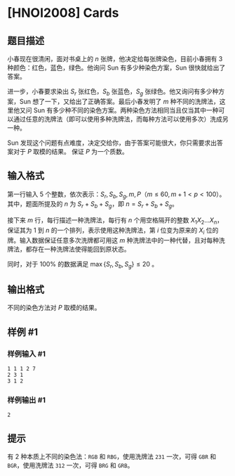 # [HNOI2008] Cards

## 题目描述

小春现在很清闲，面对书桌上的 $n$ 张牌，他决定给每张牌染色，目前小春拥有 $3$ 种颜色：红色，蓝色，绿色。他询问 Sun 有多少种染色方案，Sun 很快就给出了答案。

进一步，小春要求染出 $S_r$ 张红色，$S_b$ 张蓝色，$S_g$ 张绿色。他又询问有多少种方案，Sun 想了一下，又给出了正确答案。最后小春发明了 $m$ 种不同的洗牌法，这里他又问 Sun 有多少种不同的染色方案。两种染色方法相同当且仅当其中一种可以通过任意的洗牌法（即可以使用多种洗牌法，而每种方法可以使用多次）洗成另一种。

Sun 发现这个问题有点难度，决定交给你，由于答案可能很大，你只需要求出答案对于 $P$ 取模的结果。 保证 $P$ 为一个质数。

## 输入格式

第一行输入 $5$ 个整数，依次表示：$S_r,S_b,S_g,m,P$（$m\le 60,m+1<p<100$）。其中，题面所提及的 $n$ 为 $S_r+S_b+S_g$，即 $n=S_r+S_b+S_g$。

接下来 $m$ 行，每行描述一种洗牌法，每行有 $n$ 个用空格隔开的整数 $X_1X_2...X_n$，保证其为 $1$ 到 $n$ 的一个排列，表示使用这种洗牌法，第 $i$ 位变为原来的 $X_i$ 位的牌。输入数据保证任意多次洗牌都可用这 $m$ 种洗牌法中的一种代替，且对每种洗牌法，都存在一种洗牌法使得能回到原状态。

同时，对于 $100\%$ 的数据满足 $\max\{S_r,S_b,S_g\}\le 20$ 。


## 输出格式

不同的染色方法对 $P$ 取模的结果。

## 样例 #1

### 样例输入 #1
```
1 1 1 2 7
2 3 1
3 1 2
```

### 样例输出 #1

```
2
```

## 提示

有 $2$ 种本质上不同的染色法：`RGB` 和 `RBG`，使用洗牌法 `231` 一次，可得 `GBR` 和 `BGR`，使用洗牌法 `312` 一次，可得 `BRG` 和 `GRB`。

